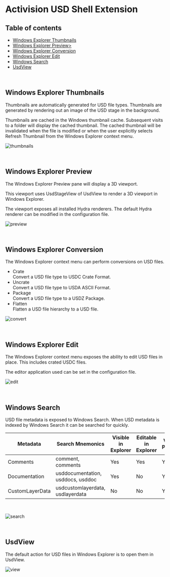 Activision USD Shell Extension
==============================

Table of contents
-----------------

  - [Windows Explorer Thumbnails](#features-thumbnails)
  - [Windows Explorer Preview>](#features-preview)
  - [Windows Explorer Conversion](#features-conversion)
  - [Windows Explorer Edit](#features-edit)
  - [Windows Search](#features-search)
  - [UsdView](#features-usdview)

<BR>  

Windows Explorer Thumbnails <a name="features-thumbnails"></a>
---------------------------

Thumbnails are automatically generated for USD file types. Thumbnails are generated by rendering out an image of the USD stage in the background.

Thumbnails are cached in the Windows thumbnail cache. Subsequent visits to a folder will display the cached thumbnail. The cached thumbnail will be invalidated when the file is modified or when the user explicitly selects Refresh Thumbnail from the Windows Explorer context menu.

![thumbnails][thumbnails]

<BR>  

Windows Explorer Preview <a name="features-preview"></a>
------------------------

The Windows Explorer Preview pane will display a 3D viewport. 

This viewport uses UsdStageView of UsdView to render a 3D viewport in Windows Explorer.

The viewport exposes all installed Hydra renderers. The default Hydra renderer can be modified in the configuration file.

![preview][preview]

<BR>  

Windows Explorer Conversion <a name="features-conversion"></a>
---------------------------

The Windows Explorer context menu can perform conversions on USD files.

* Crate  
  Convert a USD file type to USDC Crate Format.
* Uncrate  
  Convert a USD file type to USDA ASCII Format.
* Package  
  Convert a USD file type to a USDZ Package.
* Flatten  
  Flatten a USD file hierarchy to a USD file.  

![convert][convert]

<BR>  

Windows Explorer Edit <a name="features-edit"></a>
---------------------

The Windows Explorer context menu exposes the ability to edit USD files in place. This includes crated USDC files.

The editor application used can be set in the configuration file.

![edit][edit]

<BR>  

Windows Search <a name="features-search"></a>
--------------

USD file metadata is exposed to Windows Search. When USD metadata is indexed by Windows Search it can be searched for quickly.

| Metadata        | Search Mnemonics                  | Visible in Explorer | Editable in Explorer | Visible in Properties |
| --------------- |-----------------------------------|---------------------|----------------------|-----------------------|
| Comments        | comment, comments                 |                 Yes |                  Yes |                   Yes |
| Documentation   | usddocumentation, usddocs, usddoc |                 Yes |                   No |                   Yes |
| CustomLayerData | usdcustomlayerdata, usdlayerdata  |                  No |                   No |                   Yes |  

<BR>  

![search][search]

<BR>  

UsdView <a name="features-usdview"></a>
-------
The default action for USD files in Windows Explorer is to open them in UsdView.

![view][view]


[thumbnails]:thumbnails.png "Windows Explorer Thumbnails"
[preview]:preview.png "Windows Explorer Preview"
[convert]:usdcat.png "Windows Explorer Format Conversion"
[edit]:edit.png "Windows Explorer Edit"
[search]:search.png "Windows Search"
[view]:usdview.png "UsdView"